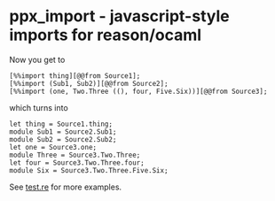 # ppx_import - javascript-style imports for reason/ocaml

Now you get to
```
[%%import thing][@@from Source1];
[%%import (Sub1, Sub2)][@@from Source2];
[%%import (one, Two.Three ((), four, Five.Six))][@@from Source3];
```

which turns into
```
let thing = Source1.thing;
module Sub1 = Source2.Sub1;
module Sub2 = Source2.Sub2;
let one = Source3.one;
module Three = Source3.Two.Three;
let four = Source3.Two.Three.four;
module Six = Source3.Two.Three.Five.Six;
```

See [test.re](test/test.re) for more examples.